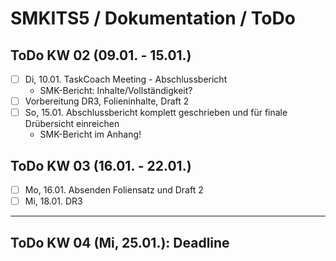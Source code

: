 # SMKITS5 / Dokumentation / ToDo
## ToDo KW 02 (09.01. - 15.01.)
- [ ] Di, 10.01. TaskCoach Meeting - Abschlussbericht
  - SMK-Bericht: Inhalte/Vollständigkeit?
- [ ] Vorbereitung DR3, Folieninhalte, Draft 2
- [ ] So, 15.01. Abschlussbericht komplett geschrieben und für finale Drübersicht einreichen
  - SMK-Bericht im Anhang!
## ToDo KW 03 (16.01. - 22.01.)
- [ ] Mo, 16.01. Absenden Foliensatz und Draft 2
- [ ] Mi, 18.01. DR3
---
## ToDo KW 04 (Mi, 25.01.): Deadline
